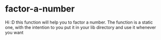 # factor-a-number
Hi :D this function will help you to factor a number. The function is a static one, with the intention to you put it in your lib directory and use it whenever you want
